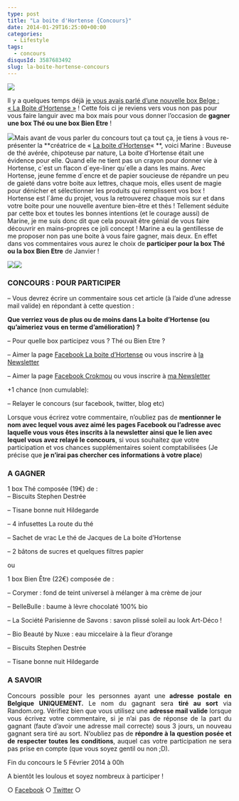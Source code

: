 ```yaml
---
type: post
title: "La boite d'Hortense {Concours}"
date: 2014-01-29T16:25:00+00:00
categories:
  - Lifestyle
tags:
  - concours
disqusId: 3587683492
slug: la-boite-hortense-concours
---
```


![](https://crokmou.com/images/le_secret_du_poids_florence_delorme_gif_crokmou.gif)

Il y a quelques temps déjà [je vous avais parlé d’une nouvelle box Belge :](http://www.crokmou.com/2013/10/la-boite-dhortense-boite-the-belge.html) [« La Boite d’Hortense »](http://www.crokmou.com/2013/10/la-boite-dhortense-boite-the-belge.html) ! Cette fois ci je reviens vers vous non pas pour vous faire languir avec ma box mais pour vous donner l’occasion de **gagner une box Thé ou une box Bien Etre** !

![](http://www.crokmou.com/wp-content/uploads/2014/01/579119_10151594801686582_741538929_n-300x2891-300x289.jpg)Mais avant de vous parler du concours tout ça tout ça, je tiens à vous re-présenter la **créatrice de « [La boite d’Hortense](http://www.laboitedhortense.com/)« **, voici Marine : Buveuse de thé avérée, chipoteuse par nature, La boite d’Hortense était une évidence pour elle. Quand elle ne tient pas un crayon pour donner vie à Hortense, c´est un flacon d´eye-liner qu´elle a dans les mains. Avec Hortense, jeune femme d´encre et de papier soucieuse de répandre un peu de gaieté dans votre boite aux lettres, chaque mois, elles usent de magie pour dénicher et sélectionner les produits qui remplissent vos box ! Hortense est l´âme du projet, vous la retrouverez chaque mois sur et dans votre boite pour une nouvelle aventure bien-être et thés !
  Tellement séduite par cette box et toutes les bonnes intentions (et le courage aussi) de Marine, je me suis donc dit que cela pouvait être génial de vous faire découvrir en mains-propres ce joli concept !
Marine a eu la gentillesse de me proposer non pas une boite à vous faire gagner, mais deux. En effet dans vos commentaires vous aurez le choix de **participer pour la box Thé ou la box Bien Etre** de Janvier !

![](http://www.crokmou.com/wp-content/uploads/2014/01/january-2014-tea-box1.jpg)![](http://www.crokmou.com/wp-content/uploads/2014/01/january-2014-wellness-box1.jpg)

### CONCOURS : POUR PARTICIPER

– Vous devrez écrire un commentaire sous cet article (à l’aide d’une adresse mail valide) en répondant à cette question :

**Que verriez vous de plus ou de moins dans La boite d’Hortense (ou qu’aimeriez vous en terme d’amélioration) ?**

– Pour quelle box participez vous ? Thé ou Bien Etre ?

– Aimer la page [Facebook La boite d’Hortense](https://www.facebook.com/LaBoiteDHortense?fref=ts) ou vous inscrire à [la Newsletter](http://www.laboitedhortense.com/)

– Aimer la page [Facebook Crokmou](https://www.facebook.com/pages/CroKMou/148093255259077) ou vous inscrire à [ma Newsletter](http://www.crokmou.com/p/newsletter_18.html)

+1 chance (non cumulable):

– Relayer le concours (sur facebook, twitter, blog etc)

Lorsque vous écrirez votre commentaire, n’oubliez pas de **mentionner le nom avec lequel vous avez aimé les pages Facebook ou l’adresse avec laquelle vous vous êtes inscrits à la newsletter ainsi que le lien avec lequel vous avez relayé le concours**, si vous souhaitez que votre participation et vos chances supplémentaires soient comptabilisées (Je précise que **je n’irai pas chercher ces informations à votre place**)

### A GAGNER

<div style="margin: 0px; outline: 0px; padding: 0px; text-align: justify;">1 box Thé composée (19€) de :

<div>– Biscuits Stephen Destrée

– Tisane bonne nuit Hildegarde

– 4 infusettes La route du thé

– Sachet de vrac Le thé de Jacques de La boite d’Hortense

– 2 bâtons de sucres et quelques filtres papier

ou

1 box Bien Être (22€) composée de :

– Corymer : fond de teint universel à mélanger à ma crème de jour

– BelleBulle : baume à lèvre chocolaté 100% bio

– La Société Parisienne de Savons : savon plissé soleil au look Art-Déco !

– Bio Beauté by Nuxe : eau miccelaire à la fleur d’orange

– Biscuits Stephen Destrée

– Tisane bonne nuit Hildegarde

</div>

### A SAVOIR

Concours possible pour les personnes ayant une **adresse postale en Belgique UNIQUEMENT.**
Le nom du gagnant sera **tiré au sort** via Random.org.
Vérifiez bien que vous utilisez une **adresse mail valide** lorsque vous écrivez votre commentaire, si je n’ai pas de réponse de la part du gagnant (faute d’avoir une adresse mail correcte) sous 3 jours, un nouveau gagnant sera tiré au sort. N’oubliez pas de **répondre à la question posée et de respecter toutes les conditions**, auquel cas votre participation ne sera pas prise en compte (que vous soyez gentil ou non ;D).

Fin du concours le 5 Février 2014 à 00h

  A bientôt les loulous et soyez nombreux à participer !

○ [Facebook](https://www.facebook.com/crokmou.blog) ○ [Twitter](https://twitter.com/Crokmou) ○

</div>